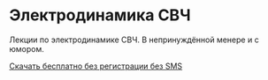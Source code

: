 # Электродинамика СВЧ

Лекции по электродинамике СВЧ. В непринуждённой менере и с юмором.

[Скачать бесплатно без регистрации без SMS](https://dl.dropboxusercontent.com/u/14878341/%D0%9C%D0%B0%D0%B3%D0%B8%D1%81%D1%82%D1%80%D0%B0%D1%82%D1%83%D1%80%D0%B0/%D0%9B%D0%B5%D0%BA%D1%86%D0%B8%D0%B8/%D0%AD%D0%BB%D0%B5%D0%BA%D1%82%D1%80%D0%BE%D0%B4%D0%B8%D0%BD%D0%B0%D0%BC%D0%B8%D0%BA%D0%B0%20%D0%A1%D0%92%D0%A7.pdf)